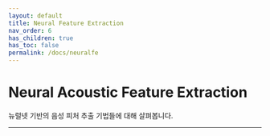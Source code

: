 ```yaml
---
layout: default
title: Neural Feature Extraction
nav_order: 6
has_children: true
has_toc: false
permalink: /docs/neuralfe
---
```


# Neural Acoustic Feature Extraction

뉴럴넷 기반의 음성 피처 추출 기법들에 대해 살펴봅니다. 


---